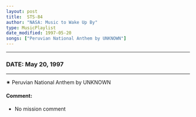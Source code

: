 ```yaml
---
layout: post
title:  STS-84
author: "NASA: Music to Wake Up By"
type: MusicPlaylist
date_modified: 1997-05-20
songs: ["Peruvian National Anthem by UNKNOWN"]
---
```


----
### DATE: May 20, 1997
----
✷ Peruvian National Anthem by UNKNOWN

#### Comment:
* No mission comment



<br/>
<center>
	<a target="_blank"
	   href="https://twitter.com/intent/tweet?hashtags=Space,NASA,Playlist,NASAWakeupCalls,SpaceProgram&text={{ page.author}}, '{{ page.songs.first }}' {{ page.title }}, {{ page.date | date: '%B %d, %Y' }}. {{ site.url }}{{ page.url }} @nasawakeupcalls">
	   <i class="fab fa-twitter" alt="Tweet this page" style="font-size: 1.3em;"></i>
	</a>
	&nbsp; 	<i class="fas fa-user-astronaut" style="font-size: 1.5em;"></i> &nbsp;
    <a type="amzn" search="'Peruvian National Anthem by UNKNOWN'" category="popular music">
        <i class="fab fa-amazon" style="font-size: 1.3em;"></i>
    </a>
</center>
